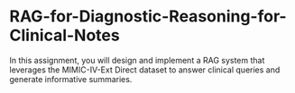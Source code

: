 # RAG-for-Diagnostic-Reasoning-for-Clinical-Notes
In this assignment, you will design and implement a RAG system that leverages the MIMIC-IV-Ext Direct dataset to answer clinical queries and generate informative summaries.
